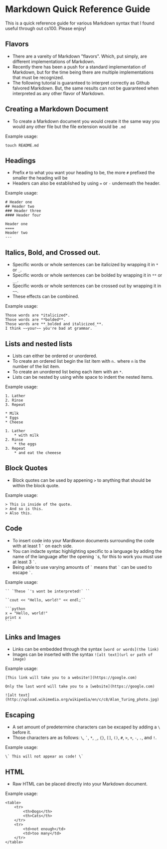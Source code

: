Markdown Quick Reference Guide
===
This is a quick reference guide for various Markdown syntax that I found useful through out cs100. Please enjoy!

Flavors
---
* There are a vareity of Markdown "flavors". Which, put simply, are different implementations of Markdown. 
* Recently there has been a push for a standard implementation of Markdown, but for the time being there are multiple          implementations that must be recognized.
* The following tutorial is guaranteed to interpret correctly as Github falvored Markdown. But, the same results can not be    guaranteed when interpreted as any other flavor of Markdown.

Creating a Markdown Document
---
* To create a Markdown document you would create it the same way you would any other file but the file extension would be ```.md```

Example usage:

    touch README.md

Headings
---
* Prefix ```#``` to what you want your heading to be, the more ```#``` prefixed the smaller the heading will be
* Headers can also be established by using ```=``` or ```-``` underneath the header.

Example usage:

    # Header one
    ## Header two
    ### Header three
    #### Header four

    Header one
    ====
    Header two
    ---

Italics, Bold, and Crossed out.
---
* Specific words or whole sentences can be italicized by wrapping it in ```*``` or ```_```.
* Specific words or whole sentences can be bolded by wrapping it in ```**``` or ```__```.
* Specific words or whole sentences can be crossed out by wrapping it in ```~~```. 
* These effects can be combined.

Example usage:

    Those words are *italicized*.
    Those words are **bolded**.
    Those words are **_bolded and italicized_**.
    I think ~~your~~ you're bad at grammar.
Lists and nested lists
---
* Lists can either be ordered or unordered.
* To create an ordered list begin the list item with ```n.``` where ```n``` is the number of the list item.
* To create an unordered list being each item with an ```*```.
* Lists can be nested by using white space to indent the nested items.

Example usage:
    
    1. Lather
    2. Rinse
    3. Repeat
    
    * Milk
    * Eggs
    * Cheese

    1. Lather
        * with milk
    2. Rinse
        * the eggs
    3. Repeat
        * and eat the cheeese

Block Quotes
---
* Block quotes can be used by appening ```>``` to anything that should be within the block quote.

Example usage:

    > This is inside of the quote.
    > And so is this.
    > Also this.

Code
---
* To insert code into your Mardkwon documents surrounding the code with at least 1 `` ` `` on each side.
* You can indacte syntac highlighting specific to a language by adding the name of the language after the opening `` ` ``s, for this to work you must use at least 3 `` ` ``.
* Being able to use varying amounts of ``` ` ``` means that  ``` ` ``` can be used to escape ``` ` ```.

Example usage:
    
    `` `These `'s wont be interpreted!` ``

    ``cout << "Hello, world!" << endl;``
    
    ```python
    x = "Hello, world!"
    print x
    ```
    
Links and Images
---
* Links can be embedded through the syntax ```[word or words](the link)```
* Images can be inserted with the syntax ```![alt text](url or path of image)```

Example usage:

    [This link will take you to a website!](https://google.com)
    
    Only the last word will take you to a [website](https://google.com)
    
    ![alt text](http://upload.wikimedia.org/wikipedia/en/c/c8/Alan_Turing_photo.jpg)

Escaping
---
* A set amount of predetermine characters can be excaped by adding a ```\``` before it.
* Those characters are as follows: `\`, `` ` ``, `*`, `_`, `{}`, `[]`, `()`, `#`, `>`, `+`, `-`, `.`, and `!`.

Example usage:
    
    \` This will not appear as code! \`

HTML
---
* Raw HTML can be placed directly into your Markdown document.

Example usage:

    <table>
        <tr>
            <th>Dogs</th>
            <th>Cats</th>
        </tr>
        <tr>
            <td>not enough</td>
            <td>too many</td>
        </tr>
    </table>
